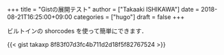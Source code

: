 +++
title = "Gistの展開テスト"
author = ["Takaaki ISHIKAWA"]
date = 2018-08-21T16:25:00+09:00
categories = ["hugo"]
draft = false
+++

ビルトインの shorcodes を使って簡単にできます．

{{< gist takaxp 8f83f07d3fc4b711d2d18f5f82767524 >}}
